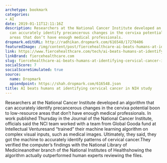 ```yaml
---
archetype: bookmark
categories:
- AI
date: 2019-01-11T12:11:16Z
description: Researchers at the National Cancer Institute developed an algorithm that
  can accurately identify precancerous changes in the cervixa potential boon to low-resource
  areas that don’t have enough medical professionals.
dropmark.editURL: http://radhikan.dropmark.com/616548/17270406
featuredImage: /img/content/post/fiercehealthcare-ai-beats-humans-at-identifying-cervical-cancer-in-nih-study.JPG
link: https://www.fiercehealthcare.com/tech/ai-beats-humans-at-identifying-cervical-cancer-nih-study
linkBrand: fiercehealthcare.com
slug: fiercehealthcare-ai-beats-humans-at-identifying-cervical-cancer-in-nih-study
socialScore: 7
socialScoreSimulated: true
source:
  name: Dropmark
  apiendpoint: https://shah.dropmark.com/616548.json
title: AI beats humans at identifying cervical cancer in NIH study
---
```

Researchers at the National Cancer Institute developed an algorithm that can accurately identify precancerous changes in the cervixa potential boon to low-resource areas that don’t have enough medical professionals. In work published Thursday in the Journal of the National Cancer Institute, officials said the NCI team worked with a team from Global Gooda fund at Intellectual Venturesand “trained” their machine learning algorithm on complex visual inputs, such as medical images. Ultimately, they said, they got the machine to accurately identify patterns of cervical cancer.They verified the computer’s findings with the National Library of Medicineanother branch of the National Institutes of Healthshowing the algorithm actually outperformed human experts reviewing the files.

